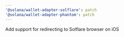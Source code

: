 ```yaml
---
'@solana/wallet-adapter-solflare': patch
'@solana/wallet-adapter-phantom': patch
---
```


Add support for redirecting to Solflare browser on iOS
